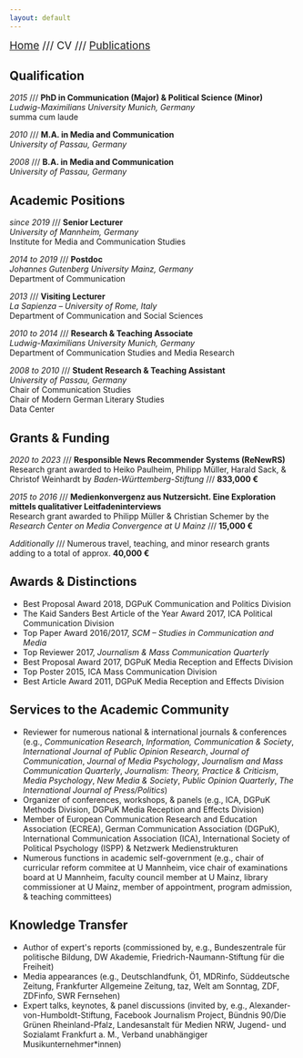 ```yaml
---
layout: default
---
```


<span style="font-size:14pt">[Home](./index.html) /// CV /// [Publications](./publications.html)</span>

## Qualification

*2015* /// **PhD in Communication (Major) & Political Science (Minor)**
<br>*Ludwig-Maximilians University Munich, Germany*
<br>summa cum laude

*2010* /// **M.A. in Media and Communication**
<br>*University of Passau, Germany*

*2008* /// **B.A. in Media and Communication**
<br>*University of Passau, Germany*

## Academic Positions

*since 2019* /// **Senior Lecturer**
<br>*University of Mannheim, Germany*
<br>Institute for Media and Communication Studies

*2014 to 2019* /// **Postdoc**
<br>*Johannes Gutenberg University Mainz, Germany*
<br>Department of Communication

*2013* /// **Visiting Lecturer**
<br>*La Sapienza – University of Rome, Italy*
<br>Department of Communication and Social Sciences

*2010 to 2014* /// **Research & Teaching Associate**
<br>*Ludwig-Maximilians University Munich, Germany*
<br>Department of Communication Studies and Media Research

*2008 to 2010* /// **Student Research & Teaching Assistant**
<br>*University of Passau, Germany*
<br>Chair of Communication Studies
<br>Chair of Modern German Literary Studies
<br>Data Center

## Grants & Funding

*2020 to 2023* /// **Responsible News Recommender Systems (ReNewRS)**
<br>Research grant awarded to Heiko Paulheim, Philipp Müller, Harald Sack, & Christof Weinhardt by *Baden-Württemberg-Stiftung* /// **833,000 €**

*2015 to 2016* /// **Medienkonvergenz aus Nutzersicht. Eine Exploration mittels qualitativer Leitfadeninterviews**
<br>Research grant awarded to Philipp Müller & Christian Schemer by the *Research Center on Media Convergence at U Mainz* /// **15,000 €**

*Additionally* /// Numerous travel, teaching, and minor research grants adding to a total of approx. **40,000 €**

## Awards & Distinctions

* Best Proposal Award 2018, DGPuK Communication and Politics Division
* The Kaid Sanders Best Article of the Year Award 2017, ICA Political Communication Division
* Top Paper Award 2016/2017, *SCM – Studies in Communication and Media*
* Top Reviewer 2017, *Journalism & Mass Communication Quarterly*
* Best Proposal Award 2017, DGPuK Media Reception and Effects Division
* Top Poster 2015, ICA Mass Communication Division
* Best Article Award 2011, DGPuK Media Reception and Effects Division

## Services to the Academic Community

* Reviewer for numerous national & international journals & conferences (e.g., *Communication Research*, *Information, Communication & Society*, *International Journal of Public Opinion Research*, *Journal of Communication*, *Journal of Media Psychology*, *Journalism and Mass Communication Quarterly*, *Journalism: Theory, Practice & Criticism*, *Media Psychology*, *New Media & Society*,  *Public Opinion Quarterly*, *The International Journal of Press/Politics*)
* Organizer of conferences, workshops, & panels (e.g., ICA, DGPuK Methods Division, DGPuK Media Reception and Effects Division)
* Member of European Communication Research and Education Association (ECREA), German Communication Association (DGPuK), International Communication Association (ICA), International Society of Political Psychology (ISPP) & Netzwerk Medienstrukturen
* Numerous functions in academic self-government (e.g., chair of curricular reform commitee at U Mannheim, vice chair of examinations board at U Mannheim, faculty council member at U Mainz, library commissioner at U Mainz, member of appointment, program admission, & teaching committees)

## Knowledge Transfer

* Author of expert's reports (commissioned by, e.g., Bundeszentrale für politische Bildung, DW Akademie, Friedrich-Naumann-Stiftung für die Freiheit)
* Media appearances (e.g., Deutschlandfunk, Ö1, MDRinfo, Süddeutsche Zeitung, Frankfurter Allgemeine Zeitung, taz, Welt am Sonntag, ZDF, ZDFinfo, SWR Fernsehen)
* Expert talks, keynotes, & panel discussions (invited by, e.g., Alexander-von-Humboldt-Stiftung, Facebook Journalism Project, Bündnis 90/Die Grünen Rheinland-Pfalz, Landesanstalt für Medien NRW, Jugend- und Sozialamt Frankfurt a. M., Verband unabhängiger Musikunternehmer*innen)